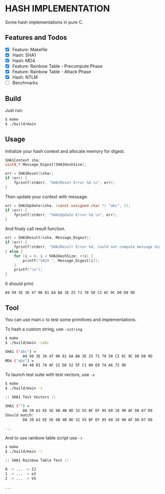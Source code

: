 # HASH IMPLEMENTATION

Some hash implementations in pure C.

## Features and Todos

- [x] Feature: Makefile
- [x] Hash: SHA1
- [x] Hash: MD4
- [x] Feature: Rainbow Table - Precompute Phase
- [x] Feature: Rainbow Table - Attack Phase
- [x] Hash: NTLM
- [ ] Benchmarks

## Build

Just run:

```sh
$ make
$ ./build/main
```

## Usage

Initialize your hash context and allocate memory for digest.

```c
SHA1Context sha;
uint8_t Message_Digest[SHA1HashSize];

err = SHA1Reset(&sha);
if (err) {
    fprintf(stderr, "SHA1Reset Error %d.\n", err);
}
```

Then update your context with message.

```c
err = SHA1Update(&sha, (const unsigned char *) "abc", 3);
if (err) {
    fprintf(stderr, "SHA1Update Error %d.\n", err);
}
```

And finaly call result function.

```c
err = SHA1Result(&sha, Message_Digest);
if (err) {
    fprintf(stderr, "SHA1Result Error %d, could not compute message digest.\n", err);
} else {
    for (i = 0; i < SHA1HashSize; ++i) {
        printf("%02X ", Message_Digest[i]);
    }
    printf("\n");
}
```

It should print:

```
A9 99 3E 36 47 06 81 6A BA 3E 25 71 78 50 C2 6C 9C D0 D8 9D
```

## Tool

You can use main.c to test some primitives and implementations.

To hash a custom string, use `-sstring`

```sh
$ make
$ ./build/main -sabc

SHA1 ("abc") = 
        A9 99 3E 36 47 06 81 6A BA 3E 25 71 78 50 C2 6C 9C D0 D8 9D 
MD4 ("abc") = 
        A4 48 01 7A AF 21 D8 52 5F C1 0A E8 7A A6 72 9D 
```

To launch test suite with test vectors, use `-x`

```sh
$ make
$ ./build/main -x

:: SHA1 Test Vectors ::

SHA1 ("") = 
        DA 39 A3 EE 5E 6B 4B 0D 32 55 BF EF 95 60 18 90 AF D8 07 09 
Should match:
        DA 39 A3 EE 5E 6B 4B 0D 32 55 BF EF 95 60 18 90 AF D8 07 09

...
```

And to use rainbow table script use `-r`

```sh
$ make
$ ./build/main -r

:: SHA1 Rainbow Table Test ::

0 -> ... -> ZJ
1 -> ... -> e3
2 -> ... -> VS

...
```